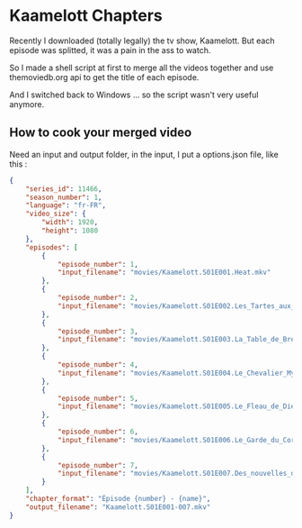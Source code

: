 # Kaamelott Chapters
Recently I downloaded (totally legally) the tv show, Kaamelott.
But each episode was splitted, it was a pain in the ass to watch.

So I made a shell script at first to merge all the videos together and use themoviedb.org api to get the title of each episode.

And I switched back to Windows ... so the script wasn't very useful anymore.

## How to cook your merged video
Need an input and output folder, in the input, I put a options.json file, like this :
```json
{
    "series_id": 11466,
    "season_number": 1,
    "language": "fr-FR",
    "video_size": {
        "width": 1920,
        "height": 1080
    },
    "episodes": [
        {
            "episode_number": 1,
            "input_filename": "movies/Kaamelott.S01E001.Heat.mkv"
        },
        {
            "episode_number": 2,
            "input_filename": "movies/Kaamelott.S01E002.Les_Tartes_aux_Myrtilles.mkv"
        },
        {
            "episode_number": 3,
            "input_filename": "movies/Kaamelott.S01E003.La_Table_de_Breccan.mkv"
        },
        {
            "episode_number": 4,
            "input_filename": "movies/Kaamelott.S01E004.Le_Chevalier_Mystere.mkv"
        },
        {
            "episode_number": 5,
            "input_filename": "movies/Kaamelott.S01E005.Le_Fleau_de_Dieu.mkv"
        },
        {
            "episode_number": 6,
            "input_filename": "movies/Kaamelott.S01E006.Le_Garde_du_Corps.mkv"
        },
        {
            "episode_number": 7,
            "input_filename": "movies/Kaamelott.S01E007.Des_nouvelles_du_Monde.mkv"
        }
    ],
    "chapter_format": "Épisode {number} - {name}",
    "output_filename": "Kaamelott.S01E001-007.mkv"
}
```